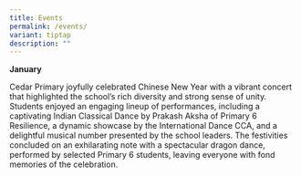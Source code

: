 ```yaml
---
title: Events
permalink: /events/
variant: tiptap
description: ""
---
```

<p><strong>January</strong>
</p>
<p>Cedar Primary joyfully celebrated Chinese New Year with a vibrant concert
that highlighted the school’s rich diversity and strong sense of unity.
Students enjoyed an engaging lineup of performances, including a captivating
Indian Classical Dance by Prakash Aksha of Primary 6 Resilience, a dynamic
showcase by the International Dance CCA, and a delightful musical number
presented by the school leaders. The festivities concluded on an exhilarating
note with a spectacular dragon dance, performed by selected Primary 6 students,
leaving everyone with fond memories of the celebration.</p>
<p></p>
<p></p>
<p></p>
<p></p>
<p></p>
<p></p>